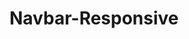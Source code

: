 # Navbar-Responsive

<!-- font-family:'Franklin Gothic Medium', 'Arial Narrow', Arial, sans-serif; -->
<!-- 
        <script src="https://ajax.googleapis.com/ajax/libs/jquery/3.6.0/jquery.min.js"></script>
        <script src="https://kit.fontawesome.com/6110aec08f.js" crossorigin="anonymous"></script> -->